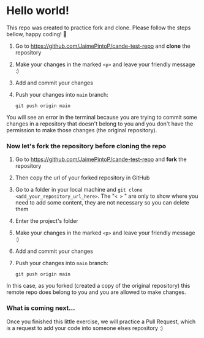 # Hello world!

This repo was created to practice fork and clone. Please follow the steps bellow, happy coding! :rocket:

1. Go to https://github.com/JaimePintoP/cande-test-repo and **clone** the repository

2. Make your changes in the marked `<p>` and leave your friendly message :)

3. Add and commit your changes

4. Push your changes into `main` branch:

   ```
   git push origin main
   ```

You will see an error in the terminal because you are trying to commit some changes in a repository that doesn't belong to you and you don't have the permission to make those changes (the original repository).

### Now let's **fork** the repository before cloning the repo

1.  Go to https://github.com/JaimePintoP/cande-test-repo and **fork** the repository

2.  Then copy the url of your forked repository in GitHub

3.  Go to a folder in your local machine and `git clone <add_your_repository_url_here>`. The "`< >` " are only to show where you need to add some content, they are not necessary so you can delete them

4.  Enter the project's folder

5.  Make your changes in the marked `<p>` and leave your friendly message :)

6.  Add and commit your changes

7.  Push your changes into `main` branch:

    ```
    git push origin main
    ```

In this case, as you forked (created a copy of the original repository) this remote repo does belong to you and you are allowed to make changes.

### What is coming next...

Once you finished this little exercise, we will practice a Pull Request, which is a request to add your code into someone elses repository :)
